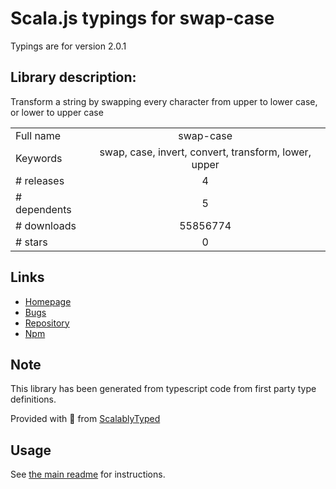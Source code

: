 
# Scala.js typings for swap-case

Typings are for version 2.0.1

## Library description:
Transform a string by swapping every character from upper to lower case, or lower to upper case

|                    |                 |
| ------------------ | :-------------: |
| Full name          | swap-case |
| Keywords           | swap, case, invert, convert, transform, lower, upper |
| # releases         | 4 |
| # dependents       | 5 |
| # downloads        | 55856774 |
| # stars            | 0 |

## Links
- [Homepage](https://github.com/blakeembrey/change-case/tree/master/packages/swap-case#readme)
- [Bugs](https://github.com/blakeembrey/change-case/issues)
- [Repository](https://github.com/blakeembrey/change-case)
- [Npm](https://www.npmjs.com/package/swap-case)
    


## Note
This library has been generated from typescript code from first party type definitions.

Provided with :purple_heart: from [ScalablyTyped](https://github.com/oyvindberg/ScalablyTyped)

## Usage
See [the main readme](../../readme.md) for instructions.


